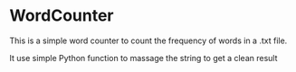 # WordCounter

This is a simple word counter to count the frequency of words in a .txt file.

It use simple Python function to massage the string to get a clean result

